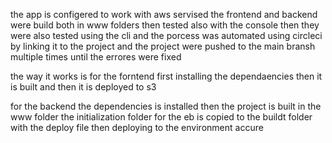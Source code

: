 the app is configered to work with aws servised the frontend and backend were build  both in www folders then tested also with the console then they were also tested using the cli and the porcess was automated using circleci by linking it to the project and the project were pushed to the main bransh multiple times until the errores were fixed

the way it works is for the forntend first installing the dependaencies 
then it is built 
and then it is deployed to s3

for the backend the dependencies is installed then
the project is built in the www folder
the initialization folder for the eb is copied to the buildt folder with the deploy file then
deploying to the environment accure 